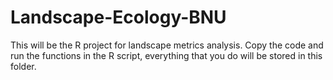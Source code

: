 # Landscape-Ecology-BNU

This will be the R project for landscape metrics analysis. Copy the code and run the functions in the R script, everything that you do will be stored in this folder.
